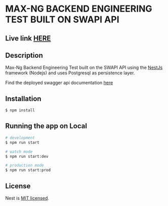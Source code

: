 # MAX-NG BACKEND ENGINEERING TEST BUILT ON SWAPI API

## Live link [HERE](https://max-ng-starwars.herokuapp.com/api)
[circleci-image]: https://img.shields.io/circleci/build/github/nestjs/nest/master?token=abc123def456
[circleci-url]: https://circleci.com/gh/nestjs/nest


  <!--[![Backers on Open Collective](https://opencollective.com/nest/backers/badge.svg)](https://opencollective.com/nest#backer)
  [![Sponsors on Open Collective](https://opencollective.com/nest/sponsors/badge.svg)](https://opencollective.com/nest#sponsor)-->

## Description

Max-Ng Backend Engineering Test built on the SWAPI API using the [NestJs](https://github.com/nestjs/nest) framework (Nodejs) and uses Postgresql as persistence layer. 

Find the deployed swagger api documentation [here](https://max-ng-starwars.herokuapp.com/api)

## Installation

```bash
$ npm install
```

## Running the app on Local

```bash
# development
$ npm run start

# watch mode
$ npm run start:dev

# production mode
$ npm run start:prod
```

## License

Nest is [MIT licensed](LICENSE).
